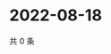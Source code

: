 # 2022-08-18

共 0 条

<!-- BEGIN WEIBO -->
<!-- 最后更新时间 Thu Aug 18 2022 13:28:10 GMT+0800 (China Standard Time) -->

<!-- END WEIBO -->
